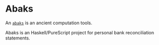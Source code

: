 # Abaks

An [`abaks`](https://en.wikipedia.org/wiki/Abacus) is an ancient computation tools.

Abaks is an Haskell/PureScript project for personal bank reconciliation statements.
